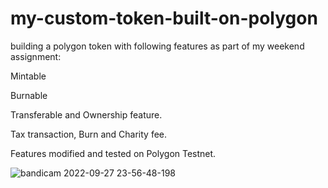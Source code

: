 # my-custom-token-built-on-polygon

building a polygon token with following features as part of my weekend assignment: 

Mintable

Burnable 

Transferable and Ownership feature.

Tax transaction, Burn and Charity fee.

Features modified and tested on Polygon Testnet.

![bandicam 2022-09-27 23-56-48-198](https://user-images.githubusercontent.com/59841174/192710835-fb72426a-7b3d-431e-9b78-e7a4933b35ab.jpg)

